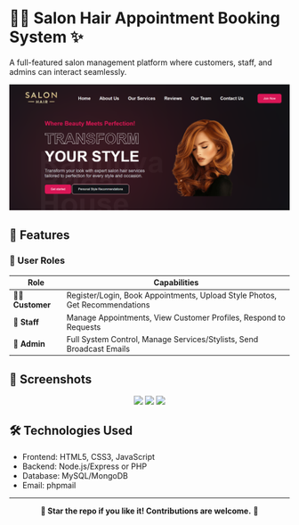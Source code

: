 # 💇‍♀️ Salon Hair Appointment Booking System ✨  

A full-featured salon management platform where customers, staff, and admins can interact seamlessly.

 <img src="images/website.png" alt="image" /> 

## 🚀 Features

### 👥 User Roles
| Role | Capabilities |
|------|-------------|
| 👩‍🦰 **Customer** | Register/Login, Book Appointments, Upload Style Photos, Get Recommendations |
| 👔 **Staff** | Manage Appointments, View Customer Profiles, Respond to Requests |
| 👑 **Admin** | Full System Control, Manage Services/Stylists, Send Broadcast Emails |

## 📸 Screenshots
<div align="center">
  <img src="https://via.placeholder.com/300x200?text=Login+Screen" width="30%">
  <img src="https://via.placeholder.com/300x200?text=Booking+Page" width="30%"> 
  <img src="https://via.placeholder.com/300x200?text=Admin+Dashboard" width="30%">
</div>

## 🛠️ Technologies Used
- Frontend: HTML5, CSS3, JavaScript
- Backend: Node.js/Express or PHP
- Database: MySQL/MongoDB
- Email: phpmail

<hr>
<p align="center"><strong>🌟 Star the repo if you like it! Contributions are welcome.</strong> 🚀</p>
